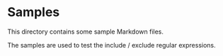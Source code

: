 # Samples

This directory contains some sample Markdown files.

The samples are used to test the include / exclude regular expressions.
